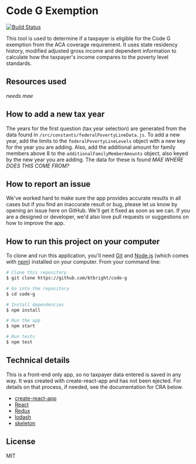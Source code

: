 
# Code G Exemption
[![Build Status](https://travis-ci.org/btbright/code-g.svg?branch=master)](https://travis-ci.org/btbright/code-g)

This tool is used to determine if a taxpayer is eligible for the Code G exemption from the ACA coverage requirement. It uses state residency history, modified adjusted gross income and dependent information to calculate how the taxpayer's income compares to the poverty level standards.

## Resources used
*needs mae*

## How to add a new tax year
The years for the first question (tax year selection) are generated from the data found in `/src/constants/federalPovertyLineData.js`. To add a new year, add the limits to the `federalPovertyLineLevels` object with a new key for the year you are adding. Also, add the additional amount for family members above 8 to the `additionalFamilyMemberAmounts` object, also keyed by the new year you are adding. The data for these is found *MAE WHERE DOES THIS COME FROM?*

## How to report an issue
We've worked hard to make sure the app provides accurate results in all cases but if you find an inaccurate result or bug, please let us know by opening an issue here on GitHub. We'll get it fixed as soon as we can. If you are a designed or developer, we'd also love pull requests or suggestions on how to improve the app.

## How to run this project on your computer
To clone and run this application, you'll need [Git](https://git-scm.com) and [Node.js](https://nodejs.org/en/download/) (which comes with [npm](http://npmjs.com)) installed on your computer. From your command line:

```bash
# Clone this repository
$ git clone https://github.com/btbright/code-g

# Go into the repository
$ cd code-g

# Install dependencies
$ npm install

# Run the app
$ npm start

# Run tests
$ npm test
```

## Technical details
This is a front-end only app, so no taxpayer data entered is saved in any way. It was created with create-react-app and has not been ejected. For details on that process, if needed, see the documentation for CRA below.

  - [create-react-app](https://github.com/facebookincubator/create-react-app)
  - [React](https://facebook.github.io/react/)
  - [Redux](http://redux.js.org/)
  - [lodash](https://lodash.com)
  - [skeleton](http://getskeleton.com/)

## License
MIT
